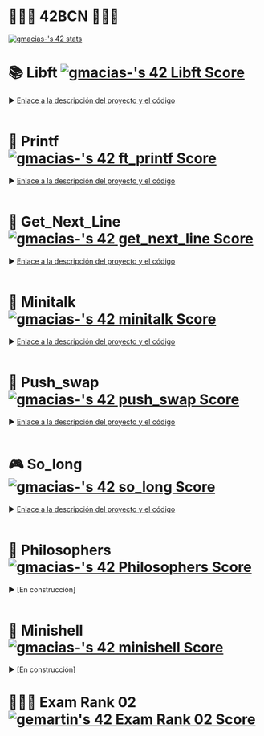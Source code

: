 <h1> 👾👾👾  42BCN  👾👾👾 </h1>

[![gmacias-'s 42 stats](https://badge42.vercel.app/api/v2/clkwd79fb001608l4ezzxk0x6/stats?cursusId=21&coalitionId=206)](https://github.com/JaeSeoKim/badge42)

# 📚 Libft [![gmacias-'s 42 Libft Score](https://badge42.vercel.app/api/v2/clkwd79fb001608l4ezzxk0x6/project/2454528)](https://github.com/JaeSeoKim/badge42)
► [Enlace a la descripción del proyecto y el código](https://github.com/gemartin99/Libft)
<br>
<br>
# 📝 Printf [![gmacias-'s 42 ft_printf Score](https://badge42.vercel.app/api/v2/clkwd79fb001608l4ezzxk0x6/project/2515545)](https://github.com/JaeSeoKim/badge42)
► [Enlace a la descripción del proyecto y el código](https://github.com/gemartin99/ft_printf)
<br>
<br>
# 📖 Get_Next_Line [![gmacias-'s 42 get_next_line Score](https://badge42.vercel.app/api/v2/clkwd79fb001608l4ezzxk0x6/project/2515546)](https://github.com/JaeSeoKim/badge42)
► [Enlace a la descripción del proyecto y el código](https://github.com/gemartin99/Get_next_line)
<br>
<br>
# 📶 Minitalk [![gmacias-'s 42 minitalk Score](https://badge42.vercel.app/api/v2/clkwd79fb001608l4ezzxk0x6/project/2914573)](https://github.com/JaeSeoKim/badge42)
► [Enlace a la descripción del proyecto y el código](https://github.com/gemartin99/Minitalk)
<br>
<br>
# 🔢 Push_swap [![gmacias-'s 42 push_swap Score](https://badge42.vercel.app/api/v2/clkwd79fb001608l4ezzxk0x6/project/2914572)](https://github.com/JaeSeoKim/badge42)
► [Enlace a la descripción del proyecto y el código](https://github.com/gemartin99/Push_swap)
<br>
<br>
# 🎮 So_long [![gmacias-'s 42 so_long Score](https://badge42.vercel.app/api/v2/clkwd79fb001608l4ezzxk0x6/project/2914574)](https://github.com/JaeSeoKim/badge42)
► [Enlace a la descripción del proyecto y el código](https://github.com/gemartin99/So_long)
<br>
<br>
# 🍴 Philosophers [![gmacias-'s 42 Philosophers Score](https://badge42.vercel.app/api/v2/clkwd79fb001608l4ezzxk0x6/project/3157023)](https://github.com/JaeSeoKim/badge42)
► [En construcción]
<br>
<br>
# 🐚 Minishell [![gmacias-'s 42 minishell Score](https://badge42.vercel.app/api/v2/clkwd79fb001608l4ezzxk0x6/project/3157024)](https://github.com/JaeSeoKim/badge42)
► [En construcción]
<br>

# 👨🏻‍🎓 Exam Rank 02 [![gemartin's 42 Exam Rank 02 Score](https://badge42.vercel.app/api/v2/cl5fnqd4w001609mrn2pr0pxu/project/2499279)](https://github.com/JaeSeoKim/badge42)
